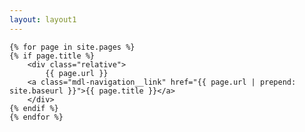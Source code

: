```yaml
---
layout: layout1
---
```

<section>
<p>
<div class="cults">

	{% for page in site.pages %}
	{% if page.title %}
	    <div class="relative">
		    {{ page.url }}
		<a class="mdl-navigation__link" href="{{ page.url | prepend: site.baseurl }}">{{ page.title }}</a>
	    </div>
	{% endif %}
	{% endfor %}



</div>
</p>
</section>

